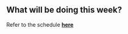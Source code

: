 ## What will be doing this week?

Refer to the schedule [**here**](/course/syllabus/developer/projects/TFB-build-2/schedule/)
